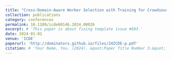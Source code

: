 ```yaml
---
title: "Cross-Domain-Aware Worker Selection with Training for Crowdsourced Annotation"
collection: publications
category: conferences
permalink: 10.1109/icde60146.2024.00026
excerpt: # 'This paper is about fixing template issue #693.'
date: 2024-01-01
venue: 'ICDE'
paperurl: 'http://dominatorx.github.io/files/24ICDE-p.pdf'
citation: # 'Your Name, You. (2024). &quot;Paper Title Number 3.&quot; <i>GitHub Journal of Bugs</i>. 1(3).'
---
```


